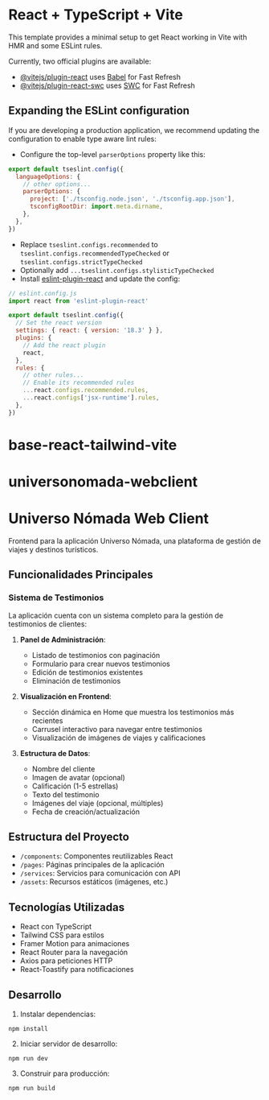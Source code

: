 # React + TypeScript + Vite

This template provides a minimal setup to get React working in Vite with HMR and some ESLint rules.

Currently, two official plugins are available:

- [@vitejs/plugin-react](https://github.com/vitejs/vite-plugin-react/blob/main/packages/plugin-react/README.md) uses [Babel](https://babeljs.io/) for Fast Refresh
- [@vitejs/plugin-react-swc](https://github.com/vitejs/vite-plugin-react-swc) uses [SWC](https://swc.rs/) for Fast Refresh

## Expanding the ESLint configuration

If you are developing a production application, we recommend updating the configuration to enable type aware lint rules:

- Configure the top-level `parserOptions` property like this:

```js
export default tseslint.config({
  languageOptions: {
    // other options...
    parserOptions: {
      project: ['./tsconfig.node.json', './tsconfig.app.json'],
      tsconfigRootDir: import.meta.dirname,
    },
  },
})
```

- Replace `tseslint.configs.recommended` to `tseslint.configs.recommendedTypeChecked` or `tseslint.configs.strictTypeChecked`
- Optionally add `...tseslint.configs.stylisticTypeChecked`
- Install [eslint-plugin-react](https://github.com/jsx-eslint/eslint-plugin-react) and update the config:

```js
// eslint.config.js
import react from 'eslint-plugin-react'

export default tseslint.config({
  // Set the react version
  settings: { react: { version: '18.3' } },
  plugins: {
    // Add the react plugin
    react,
  },
  rules: {
    // other rules...
    // Enable its recommended rules
    ...react.configs.recommended.rules,
    ...react.configs['jsx-runtime'].rules,
  },
})
```
# base-react-tailwind-vite
# universonomada-webclient

# Universo Nómada Web Client

Frontend para la aplicación Universo Nómada, una plataforma de gestión de viajes y destinos turísticos.

## Funcionalidades Principales

### Sistema de Testimonios

La aplicación cuenta con un sistema completo para la gestión de testimonios de clientes:

1. **Panel de Administración**:
   - Listado de testimonios con paginación
   - Formulario para crear nuevos testimonios
   - Edición de testimonios existentes
   - Eliminación de testimonios
   
2. **Visualización en Frontend**:
   - Sección dinámica en Home que muestra los testimonios más recientes
   - Carrusel interactivo para navegar entre testimonios
   - Visualización de imágenes de viajes y calificaciones

3. **Estructura de Datos**:
   - Nombre del cliente
   - Imagen de avatar (opcional)
   - Calificación (1-5 estrellas)
   - Texto del testimonio
   - Imágenes del viaje (opcional, múltiples)
   - Fecha de creación/actualización

## Estructura del Proyecto

- `/components`: Componentes reutilizables React
- `/pages`: Páginas principales de la aplicación
- `/services`: Servicios para comunicación con API
- `/assets`: Recursos estáticos (imágenes, etc.)

## Tecnologías Utilizadas

- React con TypeScript
- Tailwind CSS para estilos
- Framer Motion para animaciones
- React Router para la navegación
- Axios para peticiones HTTP
- React-Toastify para notificaciones

## Desarrollo

1. Instalar dependencias:
```
npm install
```

2. Iniciar servidor de desarrollo:
```
npm run dev
```

3. Construir para producción:
```
npm run build
```
